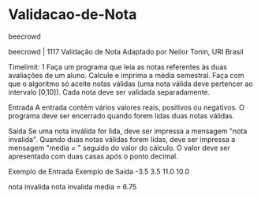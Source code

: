 # Validacao-de-Nota
beecrowd

beecrowd | 1117
Validação de Nota
Adaptado por Neilor Tonin, URI  Brasil

Timelimit: 1
Faça um programa que leia as notas referentes às duas avaliações de um aluno. Calcule e imprima a média semestral. Faça com que o algoritmo só aceite notas válidas (uma nota válida deve pertencer ao intervalo [0,10]). Cada nota deve ser validada separadamente.

Entrada
A entrada contém vários valores reais, positivos ou negativos. O programa deve ser encerrado quando forem lidas duas notas válidas.

Saída
Se uma nota inválida  for lida, deve ser impressa a mensagem "nota invalida".
Quando duas notas válidas forem lidas, deve ser impressa a mensagem "media = " seguido do valor do cálculo. O valor deve ser apresentado com duas casas após o ponto decimal.

Exemplo de Entrada	Exemplo de Saída
-3.5
3.5
11.0
10.0

nota invalida
nota invalida
media = 6.75
